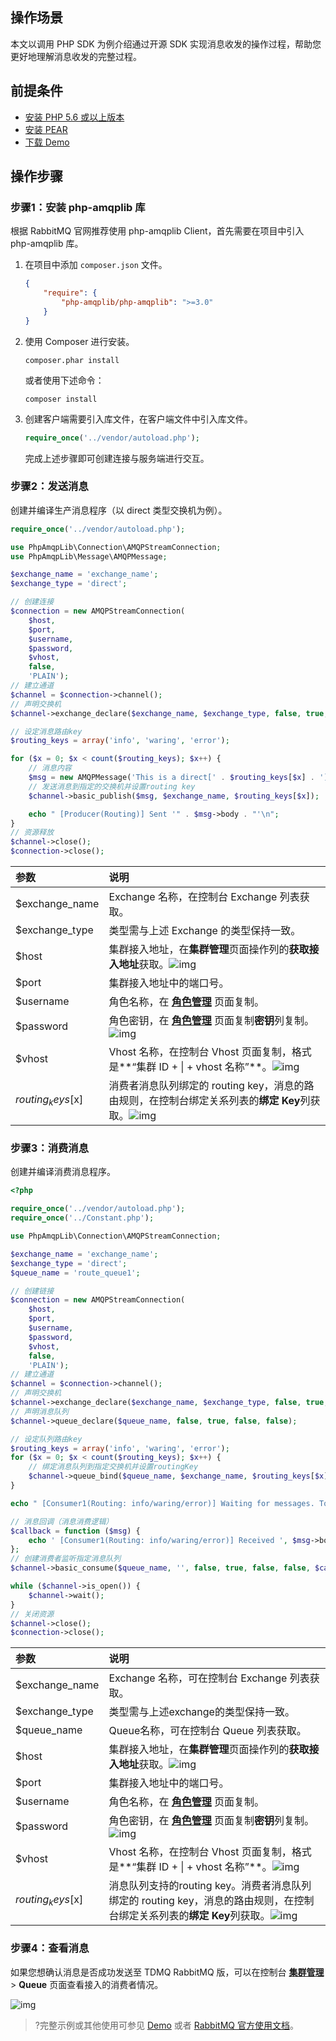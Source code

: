 ## 操作场景

本文以调用 PHP SDK 为例介绍通过开源 SDK 实现消息收发的操作过程，帮助您更好地理解消息收发的完整过程。

## 前提条件

- [安装 PHP 5.6 或以上版本](https://www.php.net/manual/en/install.php)
- [安装 PEAR](https://pear.php.net/manual/en/installation.getting.php)
- [下载 Demo](https://tdmq-document-1306598660.cos.ap-nanjing.myqcloud.com/%E5%85%AC%E6%9C%89%E4%BA%91demo/rabbitmq/tdmq-rabbitmq-php-sdk-demo.zip)

## 操作步骤

### 步骤1：安装 php-amqplib 库

根据 RabbitMQ 官网推荐使用 php-amqplib Client，首先需要在项目中引入 php-amqplib 库。

1. 在项目中添加 `composer.json` 文件。
   ```json
   {
       "require": {
           "php-amqplib/php-amqplib": ">=3.0"
       }
   }
   ```

2. 使用 Composer 进行安装。
   ```shell
   composer.phar install
   ```

   或者使用下述命令：
   ```shell
   composer install
   ```

3. 创建客户端需要引入库文件，在客户端文件中引入库文件。
   ```php
   require_once('../vendor/autoload.php');
   ```

   完成上述步骤即可创建连接与服务端进行交互。


### 步骤2：发送消息

创建并编译生产消息程序（以 direct 类型交换机为例）。

```php
require_once('../vendor/autoload.php');

use PhpAmqpLib\Connection\AMQPStreamConnection;
use PhpAmqpLib\Message\AMQPMessage;

$exchange_name = 'exchange_name';
$exchange_type = 'direct';

// 创建连接
$connection = new AMQPStreamConnection(
    $host,
    $port,
    $username,
    $password,
    $vhost,
    false,
    'PLAIN');
// 建立通道
$channel = $connection->channel();
// 声明交换机
$channel->exchange_declare($exchange_name, $exchange_type, false, true, false);

// 设定消息路由key
$routing_keys = array('info', 'waring', 'error');

for ($x = 0; $x < count($routing_keys); $x++) {
    // 消息内容
    $msg = new AMQPMessage('This is a direct[' . $routing_keys[$x] . '] message!');
    // 发送消息到指定的交换机并设置routing key
    $channel->basic_publish($msg, $exchange_name, $routing_keys[$x]);

    echo " [Producer(Routing)] Sent '" . $msg->body . "'\n";
}
// 资源释放
$channel->close();
$connection->close();
```

| 参数              | 说明                                                         |
| :---------------- | :----------------------------------------------------------- |
| $exchange_name    | Exchange 名称，在控制台 Exchange 列表获取。                  |
| $exchange_type    | 类型需与上述 Exchange 的类型保持一致。                         |
| $host             | 集群接入地址，在**集群管理**页面操作列的**获取接入地址**获取。![img](https://main.qcloudimg.com/raw/0238d2d64bd896704ebef400fc08a7f1.png) |
| $port             | 集群接入地址中的端口号。                                     |
| $username         | 角色名称，在 **[角色管理](https://console.cloud.tencent.com/tdmq/role)** 页面复制。 |
| $password         | 角色密钥，在 **[角色管理](https://console.cloud.tencent.com/tdmq/role)** 页面复制**密钥**列复制。![img](https://main.qcloudimg.com/raw/52907691231cc11e6e4801298ba90a6c.png) |
| $vhost            | Vhost 名称，在控制台 Vhost 页面复制，格式是**“集群 ID + \| + vhost 名称”**。![img](https://main.qcloudimg.com/raw/ae6ec1a5a94c9befea289ad7f5b46aed.png) |
| $routing_keys[$x] | 消费者消息队列绑定的 routing key，消息的路由规则，在控制台绑定关系列表的**绑定 Key**列获取。![img](https://main.qcloudimg.com/raw/66d31e7d7ec8519843a8fc67bff87265.png) |

### 步骤3：消费消息

创建并编译消费消息程序。

```php
<?php

require_once('../vendor/autoload.php');
require_once('../Constant.php');

use PhpAmqpLib\Connection\AMQPStreamConnection;

$exchange_name = 'exchange_name';
$exchange_type = 'direct';
$queue_name = 'route_queue1';

// 创建链接
$connection = new AMQPStreamConnection(
    $host,
    $port,
    $username,
    $password,
    $vhost,
    false,
    'PLAIN');
// 建立通道
$channel = $connection->channel();
// 声明交换机
$channel->exchange_declare($exchange_name, $exchange_type, false, true, false);
// 声明消息队列
$channel->queue_declare($queue_name, false, true, false, false);

// 设定队列路由key
$routing_keys = array('info', 'waring', 'error');
for ($x = 0; $x < count($routing_keys); $x++) {
    // 绑定消息队列到指定交换机并设置routingKey
    $channel->queue_bind($queue_name, $exchange_name, $routing_keys[$x]);
}

echo " [Consumer1(Routing: info/waring/error)] Waiting for messages. To exit press CTRL+C\n";

// 消息回调（消息消费逻辑）
$callback = function ($msg) {
    echo ' [Consumer1(Routing: info/waring/error)] Received ', $msg->body, "\n";
};
// 创建消费者监听指定消息队列
$channel->basic_consume($queue_name, '', false, true, false, false, $callback);

while ($channel->is_open()) {
    $channel->wait();
}
// 关闭资源
$channel->close();
$connection->close();

```

| 参数              | 说明                                                         |
| :---------------- | :----------------------------------------------------------- |
| $exchange_name    | Exchange 名称，可在控制台 Exchange 列表获取。                |
| $exchange_type    | 类型需与上述exchange的类型保持一致。                         |
| $queue_name       | Queue名称，可在控制台 Queue 列表获取。                       |
| $host             | 集群接入地址，在**集群管理**页面操作列的**获取接入地址**获取。![img](https://main.qcloudimg.com/raw/0238d2d64bd896704ebef400fc08a7f1.png) |
| $port             | 集群接入地址中的端口号。                                     |
| $username         | 角色名称，在 **[角色管理](https://console.cloud.tencent.com/tdmq/role)** 页面复制。 |
| $password         | 角色密钥，在 **[角色管理](https://console.cloud.tencent.com/tdmq/role)** 页面复制**密钥**列复制。![img](https://main.qcloudimg.com/raw/52907691231cc11e6e4801298ba90a6c.png) |
| $vhost            | Vhost 名称，在控制台 Vhost 页面复制，格式是**“集群 ID + \| + vhost 名称”**。![img](https://main.qcloudimg.com/raw/ae6ec1a5a94c9befea289ad7f5b46aed.png) |
| $routing_keys[$x] | 消息队列支持的routing key。消费者消息队列绑定的 routing key，消息的路由规则，在控制台绑定关系列表的**绑定 Key**列获取。![img](https://main.qcloudimg.com/raw/66d31e7d7ec8519843a8fc67bff87265.png) |



### 步骤4：查看消息

如果您想确认消息是否成功发送至 TDMQ RabbitMQ 版，可以在控制台 **[集群管理](https://console.cloud.tencent.com/tdmq/rocket-cluster)** > **Queue** 页面查看接入的消费者情况。

![img](https://main.qcloudimg.com/raw/a7d78cc58efadfb614b890cc33d08632.png)



>?完整示例或其他使用可参见 [Demo](https://tdmq-document-1306598660.cos.ap-nanjing.myqcloud.com/%E5%85%AC%E6%9C%89%E4%BA%91demo/rabbitmq/tdmq-rabbitmq-php-sdk-demo.zip) 或者 [RabbitMQ 官方使用文档](https://www.rabbitmq.com/getstarted.html)。

